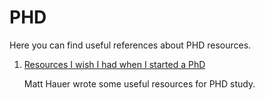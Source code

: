 # PHD

Here you can find useful references about PHD resources.

1. [Resources I wish I had when I started a PhD](https://threadreaderapp.com/thread/1021179403680862218.html)

   Matt Hauer wrote some useful resources for PHD study.  

      

